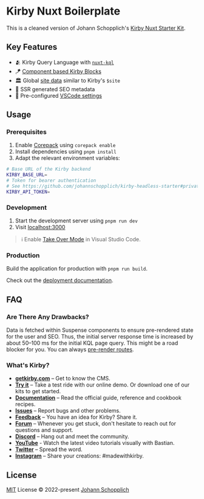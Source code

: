 # Kirby Nuxt Boilerplate

This is a cleaned version of Johann Schopplich's [Kirby Nuxt Starter Kit](https://github.com/johannschopplich/kirby-nuxt-starterkit).

## Key Features

- 🫂 Kirby Query Language with [`nuxt-kql`](https://nuxt-kql.jhnn.dev)
- 🪁 [Component based Kirby Blocks](./components/Kirby/Block/)
- 🏛 Global [site data](./plugins/site.ts) similar to Kirby's `$site`
- 🔎 SSR generated SEO metadata
- 🔢 Pre-configured [VSCode settings](./.vscode/settings.json)

## Usage

### Prerequisites

1. Enable [Corepack](https://github.com/nodejs/corepack) using `corepack enable`
2. Install dependencies using `pnpm install`
3. Adapt the relevant environment variables:

```bash
# Base URL of the Kirby backend
KIRBY_BASE_URL=
# Token for bearer authentication
# See https://github.com/johannschopplich/kirby-headless-starter#private-vs-public-api
KIRBY_API_TOKEN=
```

### Development

1. Start the development server using `pnpm run dev`
2. Visit [localhost:3000](http://localhost:3000/)

> ℹ️ Enable [Take Over Mode](https://vuejs.org/guide/typescript/overview.html#takeover-mode) in Visual Studio Code.

### Production

Build the application for production with `pnpm run build`.

Check out the [deployment documentation](https://nuxt.com/docs/getting-started/deployment).

## FAQ

### Are There Any Drawbacks?

Data is fetched within Suspense components to ensure pre-rendered state for the user and SEO. Thus, the initial server response time is increased by about 50–100 ms for the initial KQL page query. This might be a road blocker for you. You can always [pre-render routes](https://github.com/johannschopplich/kirby-nuxt-starterkit/blob/8484d7890795919ef0b968b4cc4e9d00b7e0b84a/nuxt.config.ts#L20).

### What's Kirby?

- **[getkirby.com](https://getkirby.com)** – Get to know the CMS.
- **[Try it](https://getkirby.com/try)** – Take a test ride with our online demo. Or download one of our kits to get started.
- **[Documentation](https://getkirby.com/docs/guide)** – Read the official guide, reference and cookbook recipes.
- **[Issues](https://github.com/getkirby/kirby/issues)** – Report bugs and other problems.
- **[Feedback](https://feedback.getkirby.com)** – You have an idea for Kirby? Share it.
- **[Forum](https://forum.getkirby.com)** – Whenever you get stuck, don't hesitate to reach out for questions and support.
- **[Discord](https://chat.getkirby.com)** – Hang out and meet the community.
- **[YouTube](https://youtube.com/kirbyCasts)** - Watch the latest video tutorials visually with Bastian.
- **[Twitter](https://twitter.com/getkirby)** – Spread the word.
- **[Instagram](https://www.instagram.com/getkirby/)** – Share your creations: #madewithkirby.

## License

[MIT](./LICENSE) License © 2022-present [Johann Schopplich](https://github.com/johannschopplich)
